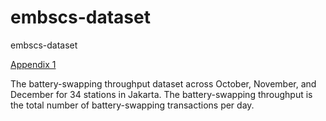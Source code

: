 # embscs-dataset
embscs-dataset

[Appendix 1](throughput_dataset_without_bss.xlsx)

The battery-swapping throughput dataset across October, November, and December for 34 stations in Jakarta.
The battery-swapping throughput is the total number of battery-swapping transactions per day.

